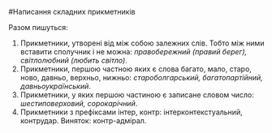 #Написання складних прикметникiв

<span class="p1">Разом пишуться:</span>

1. Прикметники, утворенi вiд мiж собою залежних слiв. Тобто мiж ними вставити сполучник i не можна: <i>правобережний (правий берег), свiтлолюбний (любить свiтло)</i>.
2. Прикметники, першою частною яких є слова багато, мало, старо, ново, давньо, верхньо, нижньо: <i>староболгарський, багатопартiйний, давньоукраїнський</i>.
3. Прикметники, у яких першою частиною є записане словом число: <i>шестиповерховий, сорокарiчний</i>.
4. Прикметники з префiксами <span class="p1">iнтер, контр</span>: iнтерконтекстуальний, контрудар.
Виняток: контр-адмiрал.
